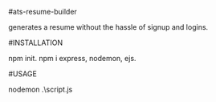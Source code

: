 #ats-resume-builder

generates a resume without the hassle of signup and logins.

#INSTALLATION 

npm init.
npm i express, nodemon, ejs.


#USAGE 

nodemon .\script.js
